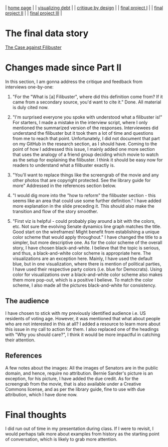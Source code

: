 | [home page](https://noumanahmed-cmu.github.io/NoumanAhmed-Portfolio/) |
| [visualizing debt](visualizing-government-debt) | 
| [critique by design](https://noumanahmed-cmu.github.io/NoumanAhmed-Portfolio/critique-by-design) | 
| [final project I](https://noumanahmed-cmu.github.io/NoumanAhmed-Portfolio/final-project-part-one) | 
| [final project II](https://noumanahmed-cmu.github.io/NoumanAhmed-Portfolio/final-project-part-two) | 
| [final project III](https://noumanahmed-cmu.github.io/NoumanAhmed-Portfolio/final-project-part-three) |

# The final data story
[The Case against Filibuster](https://carnegiemellon.shorthandstories.com/the-case-against-filibuster/index.html)

# Changes made since Part II

In this section, I am gonna address the critique and feedback from interviews one-by-one:

1. "For the "What is [a] Filibuster", where did this definition come from? If it came from a secondary source, you'd want to cite it."
Done. All material is duly cited now. 
   
2. "I'm surprised everyone you spoke with understood what a filibuster is!"
For starters, I made a mistake in the interview script, where I only mentioned the summarized version of the responses. Interviewees did understand the filibuster but it took them a lot of time and questions from me to reach that point. Unfortunately, I did not document that part on my GitHub in the research section, as I should have.  Coming to the point of how I addressed this issue, I mainly added one more section that uses the analogy of a friend group deciding which movie to watch as the setup for explaining the filibuster. I think it should be easy now for readers to understand what a filibuster exactly is. 

3. "You'll want to replace things like the screengrab of the movie and any other photos that are copyright protected. See the library guide for more"
Addressed in the references section below. 

4. "I would dig more into the "how to reform" the filibuster section - this seems like an area that could use some further definition."
I have added more explanation in the slide preceding it. This should also make the transition and flow of the story smoother.  

5. "First viz is helpful - could probably play around a bit with the colors, etc. Not sure the evolving Senate dynamics line graph matches the title. Good start on the wireframes! Might benefit from establishing a unique color scheme that would apply throughout."
I have changed the title to a simpler, but more descriptive one. As for the color scheme of the overall story, I have chosen black-and-white. I believe that the topic is serious, and thus, a black-and-white color scheme is appropriate here. The visualizations are an exception here. Mainly, I have used the default blue, but in one visualization, where there is mention of political parties, I have used their respective party colors (i.e. blue for Democrats). Using color for visualizations over a black-and-white color scheme also makes them more pop-out, which is a positive I believe. To match the color scheme, I also made all the pictures black-and-white for consistency.

## The audience
I have chosen to stick with my previously identified audience i.e. US residents of voting age. However, it was mentioned that what about people who are not interested in this at all? I added a resource to learn more about this issue in my call to action for them. I also replaced one of the headings with "Why you should care?", I think it would be more impactful in catching their attention. 

## References
A few notes about the images: All the images of Senators are in the public domain, and hence, require no attribution. Bernie Sander's picture is an exception, for his picture, I have added the due credit. As for the screengrab from the movie, that is also available under a Creative Commons license, and as per the library guide, fine to use with due attribution, which I have done now. 

# Final thoughts
I did run out of time in my presentation during class. If I were to revisit, I would perhaps talk more about examples from history as the starting point of conversation, which is likely to grab more attention.  

